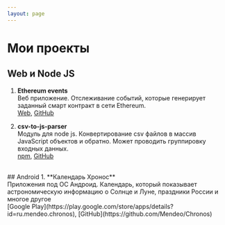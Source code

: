 ```yaml
---
layout: page
---
```

# Мои проекты
## Web и Node JS
1. **Ethereum events**<br>
Веб приложение. Отслеживание событий, которые генерирует заданный смарт контракт в сети Ethereum.<br>
[Web](https://ethererum-events.com), [GitHub](https://github.com/Mendeo/ethereum-events)

1. **csv-to-js-parser**<br>
Модуль для node js. Конвертирование csv файлов в массив JavaScript объектов и обратно. Может проводить группировку входных данных.<br>
[npm](https://www.npmjs.com/package/csv-to-js-parser), [GitHub](https://github.com/Mendeo/csv-to-js-parser)

<br>
## Android
1. **Календарь Хронос**<br>
Приложения под ОС Андроид. Календарь, который показывает астрономическую информацию о Солнце и Луне, праздники России и многое другое<br>
[Google Play](https://play.google.com/store/apps/details?id=ru.mendeo.chronos), [GitHub](https://github.com/Mendeo/Chronos)